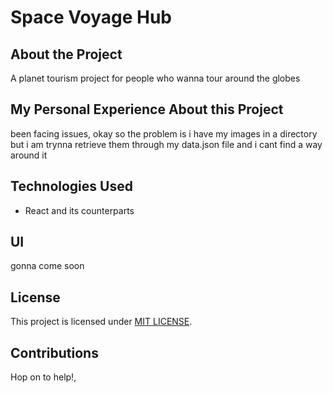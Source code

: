 # Space Voyage Hub

## About the Project

A planet tourism project for people who wanna tour around the globes

## My Personal Experience About this Project

been facing issues, okay so the problem is i have my images in a directory but i am trynna retrieve them through my data.json file and i cant find a way around it

## Technologies Used

- React and its counterparts

## UI

gonna come soon

## License

This project is licensed under [MIT LICENSE](LICENSE).

## Contributions

Hop on to help!,
